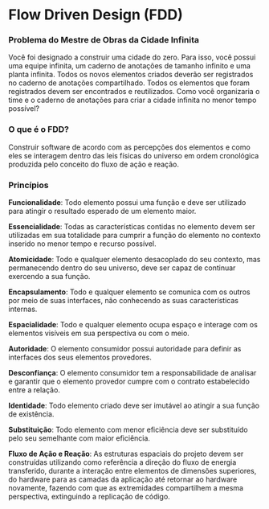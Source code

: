 # Flow Driven Design (FDD)

### Problema do Mestre de Obras da Cidade Infinita

Você foi designado a construir uma cidade do zero. Para isso, você possui uma equipe infinita, um caderno de anotações de tamanho infinito e uma planta infinita. Todos os novos elementos criados deverão ser registrados no caderno de anotações compartilhado. Todos os elementos que foram registrados devem ser encontrados e reutilizados. Como você organizaria o time e o caderno de anotações para criar a cidade infinita no menor tempo possível?

### O que é o FDD?

Construir software de acordo com as percepções dos elementos e como eles se interagem dentro das leis físicas do universo em ordem cronológica produzida pelo conceito do fluxo de ação e reação.

### Princípios

**Funcionalidade**: Todo elemento possui uma função e deve ser utilizado para atingir o resultado esperado de um elemento maior.

**Essencialidade**: Todas as características contidas no elemento devem ser utilizadas em sua totalidade para cumprir a função do elemento no contexto inserido no menor tempo e recurso possível.

**Atomicidade**: Todo e qualquer elemento desacoplado do seu contexto, mas permanecendo dentro do seu universo, deve ser capaz de continuar exercendo a sua função.

**Encapsulamento**: Todo e qualquer elemento se comunica com os outros por meio de suas interfaces, não conhecendo as suas características internas.

**Espacialidade**: Todo e qualquer elemento ocupa espaço e interage com os elementos visíveis em sua perspectiva ou com o meio.

**Autoridade**: O elemento consumidor possui autoridade para definir as interfaces dos seus elementos provedores.

**Desconfiança**: O elemento consumidor tem a responsabilidade de analisar e garantir que o elemento provedor cumpre com o contrato estabelecido entre a relação.

**Identidade**: Todo elemento criado deve ser imutável ao atingir a sua função de existência.

**Substituição**: Todo elemento com menor eficiência deve ser substituído pelo seu semelhante com maior eficiência.

**Fluxo de Ação e Reação**: As estruturas espaciais do projeto devem ser construídas utilizando como referência a direção do fluxo de energia transferido, durante a interação entre elementos de dimensões superiores, do hardware para as camadas da aplicação até retornar ao hardware novamente, fazendo com que as extremidades compartilhem a mesma perspectiva, extinguindo a replicação de código.
